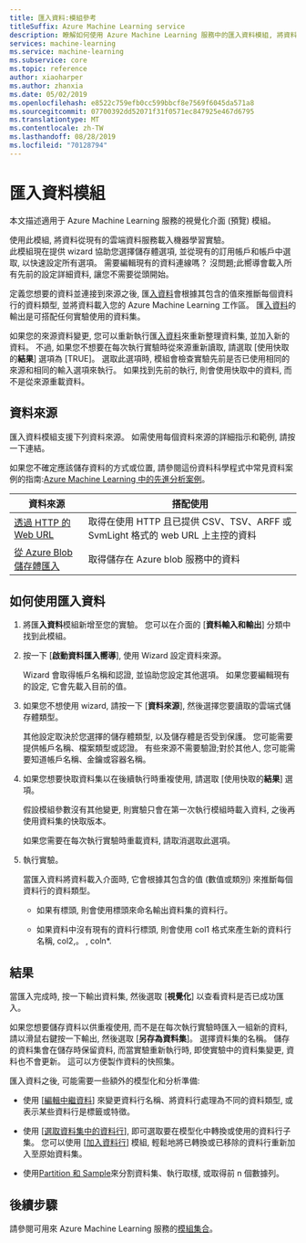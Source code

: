 ```yaml
---
title: 匯入資料:模組參考
titleSuffix: Azure Machine Learning service
description: 瞭解如何使用 Azure Machine Learning 服務中的匯入資料模組, 將資料從現有的雲端資料服務載入至機器學習實驗。
services: machine-learning
ms.service: machine-learning
ms.subservice: core
ms.topic: reference
author: xiaoharper
ms.author: zhanxia
ms.date: 05/02/2019
ms.openlocfilehash: e8522c759efb0cc599bbcf8e7569f6045da571a8
ms.sourcegitcommit: 07700392dd52071f31f0571ec847925e467d6795
ms.translationtype: MT
ms.contentlocale: zh-TW
ms.lasthandoff: 08/28/2019
ms.locfileid: "70128794"
---
```

# <a name="import-data-module"></a>匯入資料模組

本文描述適用于 Azure Machine Learning 服務的視覺化介面 (預覽) 模組。

使用此模組, 將資料從現有的雲端資料服務載入機器學習實驗。  
此模組現在提供 wizard 協助您選擇儲存體選項, 並從現有的訂用帳戶和帳戶中選取, 以快速設定所有選項。 需要編輯現有的資料連線嗎？ 沒問題;此嚮導會載入所有先前的設定詳細資料, 讓您不需要從頭開始。 
  
定義您想要的資料並連接到來源之後, 匯[入資料](./import-data.md)會根據其包含的值來推斷每個資料行的資料類型, 並將資料載入您的 Azure Machine Learning 工作區。 匯[入資料](./import-data.md)的輸出是可搭配任何實驗使用的資料集。

  
如果您的來源資料變更, 您可以重新執行匯[入資料](./import-data.md)來重新整理資料集, 並加入新的資料。 不過, 如果您不想要在每次執行實驗時從來源重新讀取, 請選取 [使用快取的**結果**] 選項為 [TRUE]。 選取此選項時, 模組會檢查實驗先前是否已使用相同的來源和相同的輸入選項來執行。 如果找到先前的執行, 則會使用快取中的資料, 而不是從來源重載資料。
 

## <a name="data-sources"></a>資料來源

匯入資料模組支援下列資料來源。 如需使用每個資料來源的詳細指示和範例, 請按一下連結。 
 
如果您不確定應該儲存資料的方式或位置, 請參閱這份資料科學程式中常見資料案例的指南:[Azure Machine Learning 中的先進分析案例](https://docs.microsoft.com/azure/machine-learning/machine-learning-data-science-plan-sample-scenarios)。 


|資料來源| 搭配使用|
|-----------|-----------|  
|[透過 HTTP 的 Web URL](./import-from-web-url-via-http.md)|取得在使用 HTTP 且已提供 CSV、TSV、ARFF 或 SvmLight 格式的 web URL 上主控的資料|  
|[從 Azure Blob 儲存體匯入](./import-from-azure-blob-storage.md) |取得儲存在 Azure blob 服務中的資料|  

## <a name="how-to-use-import-data"></a>如何使用匯入資料
 
1. 將匯**入資料**模組新增至您的實驗。 您可以在介面的 [**資料輸入和輸出**] 分類中找到此模組。

2. 按一下 [**啟動資料匯入嚮導**], 使用 Wizard 設定資料來源。

    Wizard 會取得帳戶名稱和認證, 並協助您設定其他選項。 如果您要編輯現有的設定, 它會先載入目前的值。

3. 如果您不想使用 wizard, 請按一下 [**資料來源**], 然後選擇您要讀取的雲端式儲存體類型。 

    其他設定取決於您選擇的儲存體類型, 以及儲存體是否受到保護。 您可能需要提供帳戶名稱、檔案類型或認證。 有些來源不需要驗證;對於其他人, 您可能需要知道帳戶名稱、金鑰或容器名稱。

4. 如果您想要快取資料集以在後續執行時重複使用, 請選取 [使用快取的**結果**] 選項。

    假設模組參數沒有其他變更, 則實驗只會在第一次執行模組時載入資料, 之後再使用資料集的快取版本。

    如果您需要在每次執行實驗時重載資料, 請取消選取此選項。

5. 執行實驗。

    當匯入資料將資料載入介面時, 它會根據其包含的值 (數值或類別) 來推斷每個資料行的資料類型。

    - 如果有標頭, 則會使用標頭來命名輸出資料集的資料行。

    - 如果資料中沒有現有的資料行標頭, 則會使用 col1 格式來產生新的資料行名稱, col2,。 , coln*.

## <a name="results"></a>結果

當匯入完成時, 按一下輸出資料集, 然後選取 [**視覺化**] 以查看資料是否已成功匯入。

如果您想要儲存資料以供重複使用, 而不是在每次執行實驗時匯入一組新的資料, 請以滑鼠右鍵按一下輸出, 然後選取 [**另存為資料集**]。 選擇資料集的名稱。 儲存的資料集會在儲存時保留資料, 而當實驗重新執行時, 即使實驗中的資料集變更, 資料也不會更新。 這可以方便製作資料的快照集。

匯入資料之後, 可能需要一些額外的模型化和分析準備:


- 使用 [[編輯中繼資料](./edit-metadata.md)] 來變更資料行名稱、將資料行處理為不同的資料類型, 或表示某些資料行是標籤或特徵。

- 使用 [[選取資料集中的資料行](./select-columns-in-dataset.md)], 即可選取要在模型化中轉換或使用的資料行子集。 您可以使用 [[加入資料行](./add-columns.md)] 模組, 輕鬆地將已轉換或已移除的資料行重新加入至原始資料集。  

- 使用[Partition 和 Sample](./partition-and-sample.md)來分割資料集、執行取樣, 或取得前 n 個數據列。

## <a name="next-steps"></a>後續步驟

請參閱可用來 Azure Machine Learning 服務的[模組集合](module-reference.md)。 